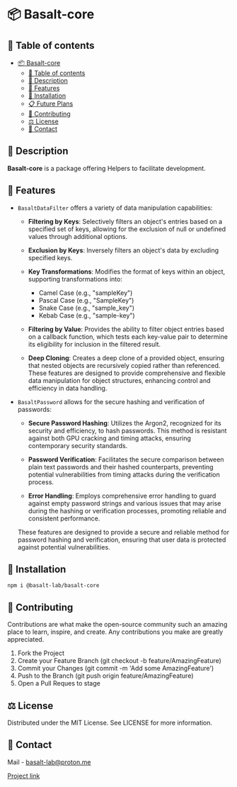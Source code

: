 # 📦 Basalt-core

## 📌 Table of contents

- [📦 Basalt-core](#-basalt-core)
  - [📌 Table of contents](#-table-of-contents)
  - [📝 Description](#-description)
  - [🌟 Features](#-features)
  - [🔧 Installation](#-installation)
  - [📋 Future Plans](#-future-plans)
  - [👥 Contributing](#-contributing)
  - [⚖️ License](#-license)
  - [📧 Contact](#-contact)

## 📝 Description

**Basalt-core** is a package offering Helpers to facilitate development.

## 🌟 Features

- `BasaltDataFilter` offers a variety of data manipulation capabilities:

  - **Filtering by Keys**: Selectively filters an object's entries based on a specified set of keys, allowing for the exclusion of null or undefined values through additional options.

  - **Exclusion by Keys**: Inversely filters an object's data by excluding specified keys.

  - **Key Transformations**: Modifies the format of keys within an object, supporting transformations into:
    - Camel Case (e.g., "sampleKey")
    - Pascal Case (e.g., "SampleKey")
    - Snake Case (e.g., "sample_key")
    - Kebab Case (e.g., "sample-key")

  - **Filtering by Value**: Provides the ability to filter object entries based on a callback function, which tests each key-value pair to determine its eligibility for inclusion in the filtered result.

  - **Deep Cloning**: Creates a deep clone of a provided object, ensuring that nested objects are recursively copied rather than referenced.
  These features are designed to provide comprehensive and flexible data manipulation for object structures, enhancing control and efficiency in data handling.


- `BasaltPassword` allows for the secure hashing and verification of passwords:

  - **Secure Password Hashing**: Utilizes the Argon2, recognized for its security and efficiency, to hash passwords. This method is resistant against both GPU cracking and timing attacks, ensuring contemporary security standards.

  - **Password Verification**: Facilitates the secure comparison between plain text passwords and their hashed counterparts, preventing potential vulnerabilities from timing attacks during the verification process.

  - **Error Handling**: Employs comprehensive error handling to guard against empty password strings and various issues that may arise during the hashing or verification processes, promoting reliable and consistent performance.
  
  These features are designed to provide a secure and reliable method for password hashing and verification, ensuring that user data is protected against potential vulnerabilities.


## 🔧 Installation

```
npm i @basalt-lab/basalt-core
```

## 👥 Contributing

Contributions are what make the open-source community such an amazing place to learn, inspire, and create. Any contributions you make are greatly appreciated.

1. Fork the Project 
2. Create your Feature Branch (git checkout -b feature/AmazingFeature)
3. Commit your Changes (git commit -m 'Add some AmazingFeature')
4. Push to the Branch (git push origin feature/AmazingFeature)
5. Open a Pull Reques to stage

## ⚖️ License

  Distributed under the MIT License. See LICENSE for more information.

## 📧 Contact

Mail - [basalt-lab@proton.me](basalt-lab@proton.me)

[Project link](https://github.com/Basalt-Lab/basalt-socket)
